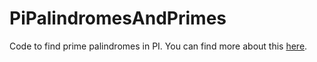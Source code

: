 # PiPalindromesAndPrimes

Code to find prime palindromes in PI. You can find more about this [here](https://magenic.com/thinking/pi-palindromes-and-primes).